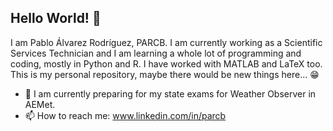 ## Hello World! 💫
I am Pablo Álvarez Rodríguez, PARCB.
I am currently working as a Scientific Services Technician and I am learning a whole lot of programming and coding, mostly in Python and R.
I have worked with MATLAB and LaTeX too.
This is my personal repository, maybe there would be new things here... 😁
- 📝 I am currently preparing for my state exams for Weather Observer in AEMet.
- 📫 How to reach me: www.linkedin.com/in/parcb
<!--
**PAR-CB/par-cb** is a ✨ _special_ ✨ repository because its `README.md` (this file) appears on your GitHub profile.

Here are some ideas to get you started:

- 🔭 I’m currently working on ...
- 🌱 I’m currently learning ...
- 👯 I’m looking to collaborate on ...
- 🤔 I’m looking for help with ...
- 💬 Ask me about ...

- 😄 Pronouns: ...
- ⚡ Fun fact: ...
-->
